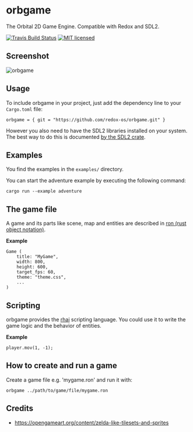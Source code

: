 # orbgame
The Orbital 2D Game Engine. Compatible with Redox and SDL2. 

[![Travis Build Status](https://travis-ci.org/redox-os/orbgame.svg?branch=master)](https://travis-ci.org/redox-os/orbgame)
[![MIT licensed](https://img.shields.io/badge/license-MIT-blue.svg)](./LICENSE)

## Screenshot

![orbgame](https://github.com/FloVanGH/assets/blob/master/orbgame-screenshot.png)

## Usage

To include orbgame in your project, just add the dependency
line to your `Cargo.toml` file:

```text
orbgame = { git = "https://github.com/redox-os/orbgame.git" }
```

However you also need to have the SDL2 libraries installed on your
system.  The best way to do this is documented [by the SDL2
crate](https://github.com/AngryLawyer/rust-sdl2#user-content-requirements).

## Examples

You find the examples in the `examples/` directory.

You can start the adventure example by executing the following command:

```text
cargo run --example adventure
```

## The game file

A game and its parts like scene, map and entities are described in [ron (rust object notation)](https://github.com/ron-rs/ron).

**Example**
```text
Game (
    title: "MyGame",
    width: 800,
    height: 600,
    target_fps: 60,
    theme: "theme.css",
    ...
)
```

## Scripting

orbgame provides the [rhai](https://github.com/jonathandturner/rhai) scripting language. You could use it to write the game logic and the behavior of entities.

**Example**
```text
player.mov(1, -1);
```

## How to create and run a game

Create a game file e.g. 'mygame.ron' and run it with:

```text
orbgame ../path/to/game/file/mygame.ron
```
 
 ## Credits
 
 * https://opengameart.org/content/zelda-like-tilesets-and-sprites
